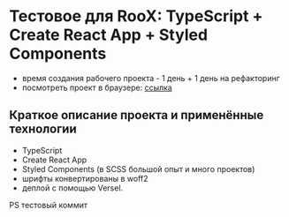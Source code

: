 # Тестовое для RooX: TypeScript + Create React App + Styled Components

- время создания рабочего проекта - 1 день + 1 день на рефакторинг
- посмотреть проект в браузере: [ссылка](https://roox-test-orcin.vercel.app/)

## Краткое описание проекта и применённые технологии
- TypeScript
- Create React App
- Styled Components (в SCSS большой опыт и много проектов)
- шрифты конвертированы в woff2
- деплой с помощью Versel.

PS тестовый коммит
